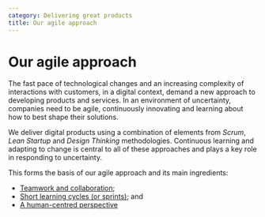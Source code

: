 ```yaml
---
category: Delivering great products
title: Our agile approach
---
```


# Our agile approach

The fast pace of technological changes and an increasing complexity of interactions with customers,
in a digital context, demand a new approach to developing products and services. In an environment
of uncertainty, companies need to be agile, continuously innovating and learning about how
to best shape their solutions.

We deliver digital products using a combination of elements from _Scrum_,
_Lean Startup_ and _Design Thinking_ methodologies. Continuous learning and adapting to change
is central to all of these approaches and plays a key role in responding to uncertainty.

This forms the basis of our agile approach and its main ingredients:

* [Teamwork and collaboration](/the-unboxed-way/teamwork-and-collaboration);
* [Short learning cycles (or sprints)](/the-unboxed-way/short-learning-cycles); and
* [A human-centred perspective](/the-unboxed-way/human-centred-perspective)
